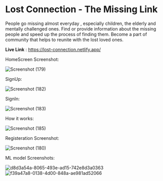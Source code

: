 # Lost Connection - The Missing Link
People go missing almost everyday , especially children, the elderly and mentally challenged ones. Find or provide information about the missing people and speed up the process of finding them. Become a part of community that helps to reunite with the lost loved ones. 

**Live Link** : https://lost-connection.netlify.app/

HomeScreen Screenshot:

![Screenshot (179)](https://user-images.githubusercontent.com/63037914/216804473-6dfdff9b-7a7a-4241-a7e7-b59d9494c17a.png)

SignUp:

![Screenshot (182)](https://user-images.githubusercontent.com/63037914/216804511-4df5b12b-fba5-4497-b787-39381544ec42.png)

SignIn:

![Screenshot (183)](https://user-images.githubusercontent.com/63037914/216804514-5b38f584-a299-4da2-9a7c-e9e3a0a926e6.png)

How it works: 

![Screenshot (185)](https://user-images.githubusercontent.com/63037914/216804556-911f6da3-80f3-46c9-98a3-959fac69e3a4.png)

Registeration Screenshot:

![Screenshot (180)](https://user-images.githubusercontent.com/63037914/216804572-a72c4344-c0fa-438b-9c64-2196b41fb43a.png)

ML model Screenshots:

![d8d3a54a-8065-493e-ad15-742e8d3a0363](https://user-images.githubusercontent.com/63037914/216804618-7f06ca4d-7f60-438c-adf0-63cfcc36c58c.jpg)
![f39a47a8-0138-4d00-848a-ae981ad52066](https://user-images.githubusercontent.com/63037914/216804623-83cd9f5d-0348-4cb4-832a-1ebf5e8761c0.jpg)
